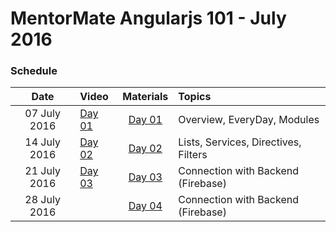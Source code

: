 # MentorMate Angularjs 101 - July 2016

### Schedule

| Date        | Video     | Materials| Topics       |
|:-----------:|:----------|:-----------:|:-------------|
|07 July 2016|[Day 01](https://drive.google.com/open?id=0ByxE7eBMjCOYYXlrWjc2WFVHZ2c)|[Day 01](https://github.com/dimitardanailov/angularjs101/blob/master/Day01/Overview.md)|Overview, EveryDay, Modules|
|14 July 2016|[Day 02](https://drive.google.com/open?id=0ByxE7eBMjCOYZ2ZycGowd2lMRnc)|[Day 02](https://github.com/dimitardanailov/angularjs101/blob/master/Day02/Overview.md)|Lists, Services, Directives, Filters|
|21 July 2016|[Day 03](https://drive.google.com/open?id=0ByxE7eBMjCOYMG1fN0Y5WGVTRUU)|[Day 03](https://github.com/dimitardanailov/angularjs101/blob/master/Final/README.md)|Connection with Backend (Firebase)|
|28 July 2016||[Day 04](https://github.com/dimitardanailov/angularjs101/blob/master/Final/README.md)|Connection with Backend (Firebase)|
